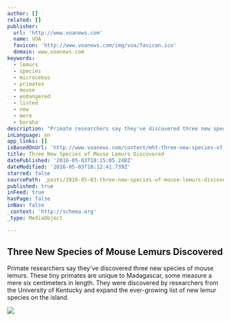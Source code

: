 ```yaml
---
author: []
related: []
publisher:
  url: 'http://www.voanews.com'
  name: VOA
  favicon: 'http://www.voanews.com/img/voa/favicon.ico'
  domain: www.voanews.com
keywords:
  - lemurs
  - species
  - microcebus
  - primates
  - mouse
  - endangered
  - listed
  - new
  - mere
  - boraha
description: "Primate researchers say they've discovered three new species of mouse lemurs. These tiny primates are unique to Madagascar, some measure a mere six centimeters in length. They were discovered by researchers from the University of Kentucky and expand the ever-growing list of new lemur species on the island."
inLanguage: en
app_links: []
isBasedOnUrl: 'http://www.voanews.com/content/mht-three-new-species-of-mouse-lemur-discovered-madagascar/3313239.html'
title: Three New Species of Mouse Lemurs Discovered
datePublished: '2016-05-03T18:15:05.248Z'
dateModified: '2016-05-03T18:12:41.739Z'
starred: false
sourcePath: _posts/2016-05-03-three-new-species-of-mouse-lemurs-discovered.md
published: true
inFeed: true
hasPage: false
inNav: false
_context: 'http://schema.org'
_type: MediaObject

---
```

<article style=""><h1>Three New Species of Mouse Lemurs Discovered</h1><p>Primate researchers say they've discovered three new species of mouse lemurs. These tiny primates are unique to Madagascar, some measure a mere six centimeters in length. They were discovered by researchers from the University of Kentucky and expand the ever-growing list of new lemur species on the island.</p><img src="http://gdb.voanews.com/E4023780-39B5-48DE-BB43-221AA3DAECA3_mw1024_mh1024_s.jpg" /></article>